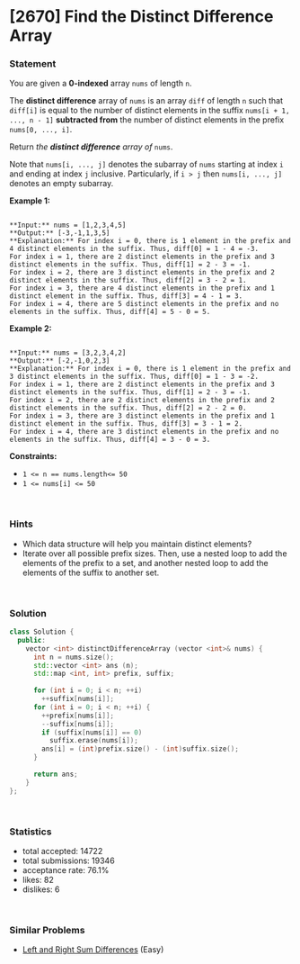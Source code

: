 # [2670] Find the Distinct Difference Array



### Statement

You are given a **0-indexed** array `nums` of length `n`.

The **distinct difference** array of `nums` is an array `diff` of length `n` such that `diff[i]` is equal to the number of distinct elements in the suffix `nums[i + 1, ..., n - 1]` **subtracted from** the number of distinct elements in the prefix `nums[0, ..., i]`.

Return *the **distinct difference** array of* `nums`.

Note that `nums[i, ..., j]` denotes the subarray of `nums` starting at index `i` and ending at index `j` inclusive. Particularly, if `i > j` then `nums[i, ..., j]` denotes an empty subarray.


**Example 1:**

```

**Input:** nums = [1,2,3,4,5]
**Output:** [-3,-1,1,3,5]
**Explanation:** For index i = 0, there is 1 element in the prefix and 4 distinct elements in the suffix. Thus, diff[0] = 1 - 4 = -3.
For index i = 1, there are 2 distinct elements in the prefix and 3 distinct elements in the suffix. Thus, diff[1] = 2 - 3 = -1.
For index i = 2, there are 3 distinct elements in the prefix and 2 distinct elements in the suffix. Thus, diff[2] = 3 - 2 = 1.
For index i = 3, there are 4 distinct elements in the prefix and 1 distinct element in the suffix. Thus, diff[3] = 4 - 1 = 3.
For index i = 4, there are 5 distinct elements in the prefix and no elements in the suffix. Thus, diff[4] = 5 - 0 = 5.

```

**Example 2:**

```

**Input:** nums = [3,2,3,4,2]
**Output:** [-2,-1,0,2,3]
**Explanation:** For index i = 0, there is 1 element in the prefix and 3 distinct elements in the suffix. Thus, diff[0] = 1 - 3 = -2.
For index i = 1, there are 2 distinct elements in the prefix and 3 distinct elements in the suffix. Thus, diff[1] = 2 - 3 = -1.
For index i = 2, there are 2 distinct elements in the prefix and 2 distinct elements in the suffix. Thus, diff[2] = 2 - 2 = 0.
For index i = 3, there are 3 distinct elements in the prefix and 1 distinct element in the suffix. Thus, diff[3] = 3 - 1 = 2.
For index i = 4, there are 3 distinct elements in the prefix and no elements in the suffix. Thus, diff[4] = 3 - 0 = 3.

```

**Constraints:**
* `1 <= n == nums.length<= 50`
* `1 <= nums[i] <= 50`


<br />

### Hints

- Which data structure will help you maintain distinct elements?
- Iterate over all possible prefix sizes. Then, use a nested loop to add the elements of the prefix to a set, and another nested loop to add the elements of the suffix to another set.

<br />

### Solution

```cpp
class Solution {
  public:
    vector <int> distinctDifferenceArray (vector <int>& nums) {
      int n = nums.size();
      std::vector <int> ans (n);
      std::map <int, int> prefix, suffix;
      
      for (int i = 0; i < n; ++i)
        ++suffix[nums[i]];
      for (int i = 0; i < n; ++i) {
        ++prefix[nums[i]];
        --suffix[nums[i]];
        if (suffix[nums[i]] == 0)
          suffix.erase(nums[i]);
        ans[i] = (int)prefix.size() - (int)suffix.size();
      }
      
      return ans;
    }
};
```

<br />

### Statistics

- total accepted: 14722
- total submissions: 19346
- acceptance rate: 76.1%
- likes: 82
- dislikes: 6

<br />

### Similar Problems

- [Left and Right Sum Differences](https://leetcode.com/problems/left-and-right-sum-differences) (Easy)
